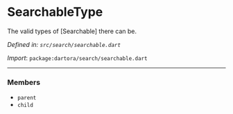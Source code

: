 # SearchableType

The valid types of [Searchable] there can be.

_Defined in: `src/search/searchable.dart`_

_Import_: `package:dartora/search/searchable.dart`

---

### Members

- `parent`
- `child`